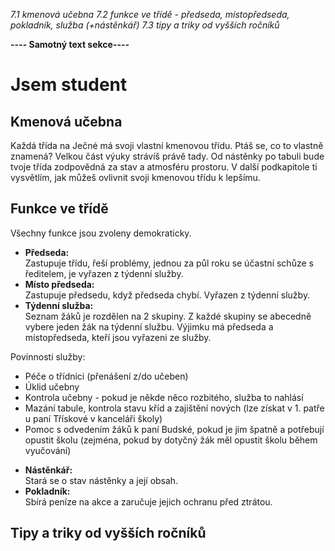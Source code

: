 *7.1 kmenová učebna*
*7.2 funkce ve třídě - předseda, místopředseda, pokladník, služba (+nástěnkář)*
*7.3 tipy a triky od vyšších ročníků*

**---- Samotný text sekce----**

# Jsem student


## Kmenová učebna
Každá třída na Ječné má svoji vlastní kmenovou třídu. Ptáš se, co to vlastně znamená? Velkou část výuky strávíš právě tady. Od nástěnky po tabuli bude tvoje třída zodpovědná za stav a atmosféru prostoru. V další podkapitole ti vysvětlím, jak můžeš ovlivnit svoji kmenovou třídu k lepšímu.
## Funkce ve třídě
Všechny funkce jsou zvoleny demokraticky.
* **Předseda:** <br/> 
Zastupuje třídu, řeší problémy, jednou za půl roku se účastní schůze s ředitelem, je vyřazen z týdenní služby.
* **Místo předseda:** <br/> 
Zastupuje předsedu, když předseda chybí. Vyřazen z týdenní služby.
* **Týdenní služba:** <br/> 
Seznam žáků je rozdělen na 2 skupiny. Z každé skupiny se abecedně vybere jeden žák na týdenní službu. Výjimku má předseda a místopředseda, kteří jsou vyřazeni ze služby.

Povinnosti služby: 
- Péče o třídnici (přenášení z/do učeben)
- Úklid učebny 
- Kontrola učebny - pokud je někde něco rozbitého, služba to nahlásí 
- Mazání tabule, kontrola stavu kříd a zajištění nových (lze získat v 1. patře u paní Třískové v kanceláři školy)
- Pomoc s odvedením žáků k paní Budské, pokud je jim špatně a potřebují opustit školu (zejména, pokud by dotyčný žák měl opustit školu během vyučování)
* **Nástěnkář:** <br/> 
Stará se o stav nástěnky a její obsah. 
* **Pokladník:** <br/> 
Sbírá peníze na akce a zaručuje jejich ochranu před ztrátou.
## Tipy a triky od vyšších ročníků